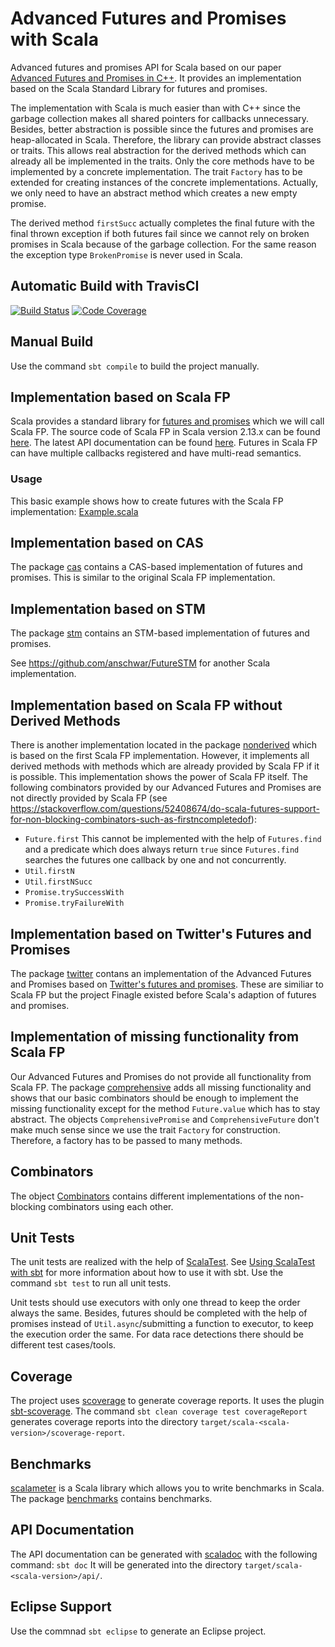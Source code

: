 # Advanced Futures and Promises with Scala

Advanced futures and promises API for Scala based on our paper [Advanced Futures and Promises in C++](http://www.home.hs-karlsruhe.de/~suma0002/publications/advanced-futures-promises-cpp.pdf).
It provides an implementation based on the Scala Standard Library for futures and promises.


The implementation with Scala is much easier than with C++ since the garbage collection makes all shared pointers for callbacks unnecessary.
Besides, better abstraction is possible since the futures and promises are heap-allocated in Scala.
Therefore, the library can provide abstract classes or traits.
This allows real abstraction for the derived methods which can already all be implemented in the traits.
Only the core methods have to be implemented by a concrete implementation.
The trait `Factory` has to be extended for creating instances of the concrete implementations.
Actually, we only need to have an abstract method which creates a new empty promise.


The derived method `firstSucc` actually completes the final future with the final thrown exception if both futures fail since we cannot rely on broken promises in Scala because of the garbage collection.
For the same reason the exception type `BrokenPromise` is never used in Scala.

## Automatic Build with TravisCI
[![Build Status](https://travis-ci.org/tdauth/scala-futures-promises.svg?branch=master)](https://travis-ci.org/tdauth/scala-futures-promises)
[![Code Coverage](https://img.shields.io/codecov/c/github/tdauth/scala-futures-promises/master.svg)](https://codecov.io/github/tdauth/scala-futures-promises?branch=master)

## Manual Build
Use the command `sbt compile` to build the project manually.

## Implementation based on Scala FP
Scala provides a standard library for [futures and promises](http://docs.scala-lang.org/overviews/core/futures.html) which we will call Scala FP.
The source code of Scala FP in Scala version 2.13.x can be found [here](https://github.com/scala/scala/tree/2.13.x/src/library/scala/concurrent).
The latest API documentation can be found [here](https://www.scala-lang.org/api/current/scala/concurrent/index.html).
Futures in Scala FP can have multiple callbacks registered and have multi-read semantics.

### Usage
This basic example shows how to create futures with the Scala FP implementation: [Example.scala](./src/main/scala/tdauth/futuresandpromises/example/Example.scala)

## Implementation based on CAS
The package [cas](./src/main/scala/tdauth/futuresandpromises/cas) contains a CAS-based implementation of futures and promises.
This is similar to the original Scala FP implementation.

## Implementation based on STM
The package [stm](./src/main/scala/tdauth/futuresandpromises/stm) contains an STM-based implementation of futures and promises.

See <https://github.com/anschwar/FutureSTM> for another Scala implementation.

## Implementation based on Scala FP without Derived Methods
There is another implementation located in the package [nonderived](./src/main/scala/tdauth/futuresandpromises/nonderived) which is based on the first Scala FP implementation.
However, it implements all derived methods with methods which are already provided by Scala FP if it is possible.
This implementation shows the power of Scala FP itself.
The following combinators provided by our Advanced Futures and Promises are not directly provided by Scala FP (see <https://stackoverflow.com/questions/52408674/do-scala-futures-support-for-non-blocking-combinators-such-as-firstncompletedof>):
* `Future.first` This cannot be implemented with the help of `Futures.find` and a predicate which does always return `true` since `Futures.find` searches the futures one callback by one and not concurrently.
* `Util.firstN`
* `Util.firstNSucc`
* `Promise.trySuccessWith`
* `Promise.tryFailureWith`

## Implementation based on Twitter's Futures and Promises
The package [twitter](./src/main/scala/tdauth/futuresandpromises/twitter) contans an implementation of the Advanced Futures and Promises based on [Twitter's futures and promises](https://twitter.github.io/util/).
These are similiar to Scala FP but the project Finagle existed before Scala's adaption of futures and promises.

## Implementation of missing functionality from Scala FP
Our Advanced Futures and Promises do not provide all functionality from Scala FP.
The package [comprehensive](./src/main/scala/tdauth/futuresandpromises/comprehensive) adds all missing functionality and shows that our basic combinators should be enough to implement the missing functionality except for the method `Future.value` which has to stay abstract.
The objects `ComprehensivePromise` and `ComprehensiveFuture` don't make much sense since we use the trait `Factory` for construction.
Therefore, a factory has to be passed to many methods.

## Combinators
The object [Combinators](./src/main/scala/tdauth/futuresandpromises/combinators/Combinators.scala) contains different implementations of the non-blocking combinators using each other.

## Unit Tests
The unit tests are realized with the help of [ScalaTest](http://www.scalatest.org/).
See [Using ScalaTest with sbt](http://www.scalatest.org/user_guide/using_scalatest_with_sbt) for more information about how to use it with sbt.
Use the command `sbt test` to run all unit tests.

Unit tests should use executors with only one thread to keep the order always the same.
Besides, futures should be completed with the help of promises instead of `Util.async`/submitting a function to executor, to keep the execution order the same.
For data race detections there should be different test cases/tools.

## Coverage
The project uses [scoverage](http://scoverage.org/) to generate coverage reports.
It uses the plugin [sbt-scoverage](https://github.com/scoverage/sbt-scoverage).
The command `sbt clean coverage test coverageReport` generates coverage reports into the directory `target/scala-<scala-version>/scoverage-report`.

## Benchmarks
[scalameter](https://scalameter.github.io/) is a Scala library which allows you to write benchmarks in Scala.
The package [benchmarks](./src/test/scala/tdauth/futuresandpromises/benchmarks) contains benchmarks.

## API Documentation
The API documentation can be generated with [scaladoc](https://docs.scala-lang.org/style/scaladoc.html) with the following command: `sbt doc`
It will be generated into the directory `target/scala-<scala-version>/api/`.

## Eclipse Support
Use the commnad `sbt eclipse` to generate an Eclipse project.